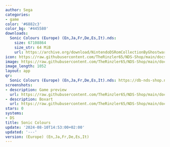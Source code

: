 ```yaml
---
author: Sega
categories:
- game
color: '#6882c3'
color_bg: '#445580'
downloads:
  Sonic Colours (Europe) (En,Ja,Fr,De,Es,It).nds:
    size: 67108864
    size_str: 64 MiB
    url: https://archive.org/download/NintendoDSRomCollectionByGhostware/Sonic%20Colours%20%28Europe%29%20%28En%2CJa%2CFr%2CDe%2CEs%2CIt%29.nds
icon: https://raw.githubusercontent.com/TheRinzler65/NDS-Shop/main/docs/assets/images/icons/soniccolours.png
image: https://raw.githubusercontent.com/TheRinzler65/NDS-Shop/main/docs/assets/images/icons/soniccolours.png
image_length: 1052
layout: app
qr:
  Sonic Colours (Europe) (En,Ja,Fr,De,Es,It).nds: https://db-nds-shop.netlify.app/assets/images/qr/sonic-colours-europe-enjafrdeesit-nds.png
screenshots:
- description: Game preview
  url: https://raw.githubusercontent.com/TheRinzler65/NDS-Shop/main/docs/assets/images/screenshots/soniccolours/soniccolours.png
- description: Boxart
  url: https://raw.githubusercontent.com/TheRinzler65/NDS-Shop/main/docs/assets/images/boxart/Sonic%20Colours%20(Europe)%20(En%2CJa%2CFr%2CDe%2CEs%2CIt).nds.png
stars: 0
systems:
- DS
title: Sonic Colours
update: '2024-08-10T14:53:00+02:00'
updated: '---'
version: (Europe) (En,Ja,Fr,De,Es,It)
---
```

